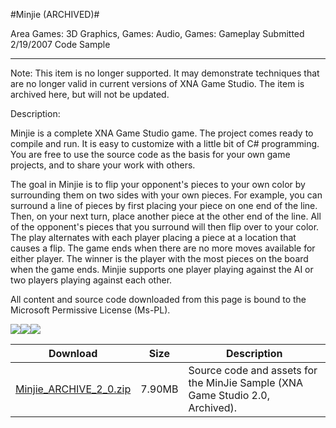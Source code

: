 #Minjie (ARCHIVED)#

Area
Games: 3D Graphics, Games: Audio, Games: Gameplay
Submitted
2/19/2007
Code Sample

---

Note: This item is no longer supported. It may demonstrate techniques that are no longer valid in current versions of XNA Game Studio. The item is archived here, but will not be updated.

Description:

Minjie is a complete XNA Game Studio game. The project comes ready to compile and run. It is easy to customize with a little bit of C# programming. You are free to use the source code as the basis for your own game projects, and to share your work with others.

The goal in Minjie is to flip your opponent's pieces to your own color by surrounding them on two sides with your own pieces. For example, you can surround a line of pieces by first placing your piece on one end of the line. Then, on your next turn, place another piece at the other end of the line. All of the opponent's pieces that you surround will then flip over to your color. The play alternates with each player placing a piece at a location that causes a flip. The game ends when there are no more moves available for either player. The winner is the player with the most pieces on the board when the game ends. Minjie supports one player playing against the AI or two players playing against each other.


All content and source code downloaded from this page is bound to the Microsoft Permissive License (Ms-PL).

![](https://github.com/simondarksidej/XNAGameStudio/blob/master/Images/XNA_Minjie_01_small.jpg)![](https://github.com/simondarksidej/XNAGameStudio/blob/master/Images/XNA_Minjie_02_small.jpg)![](https://github.com/simondarksidej/XNAGameStudio/blob/master/Images/XNA_Minjie_03_small.jpg)

		

Download | Size | Description
---|---|---|
[Minjie_ARCHIVE_2_0.zip](https://github.com/simondarksidej/XNAGameStudio/blob/master/Samples/Minjie_ARCHIVE_2_0.zip?raw=true) | 7.90MB | Source code and assets for the MinJie Sample (XNA Game Studio 2.0, Archived). 